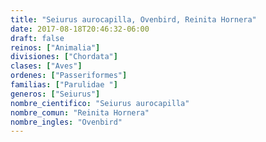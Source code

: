 ```yaml
---
title: "Seiurus aurocapilla, Ovenbird, Reinita Hornera"
date: 2017-08-18T20:46:32-06:00
draft: false
reinos: ["Animalia"]
divisiones: ["Chordata"]
clases: ["Aves"]
ordenes: ["Passeriformes"]
familias: ["Parulidae "]
generos: ["Seiurus"]
nombre_cientifico: "Seiurus aurocapilla"
nombre_comun: "Reinita Hornera"
nombre_ingles: "Ovenbird"
---
```

